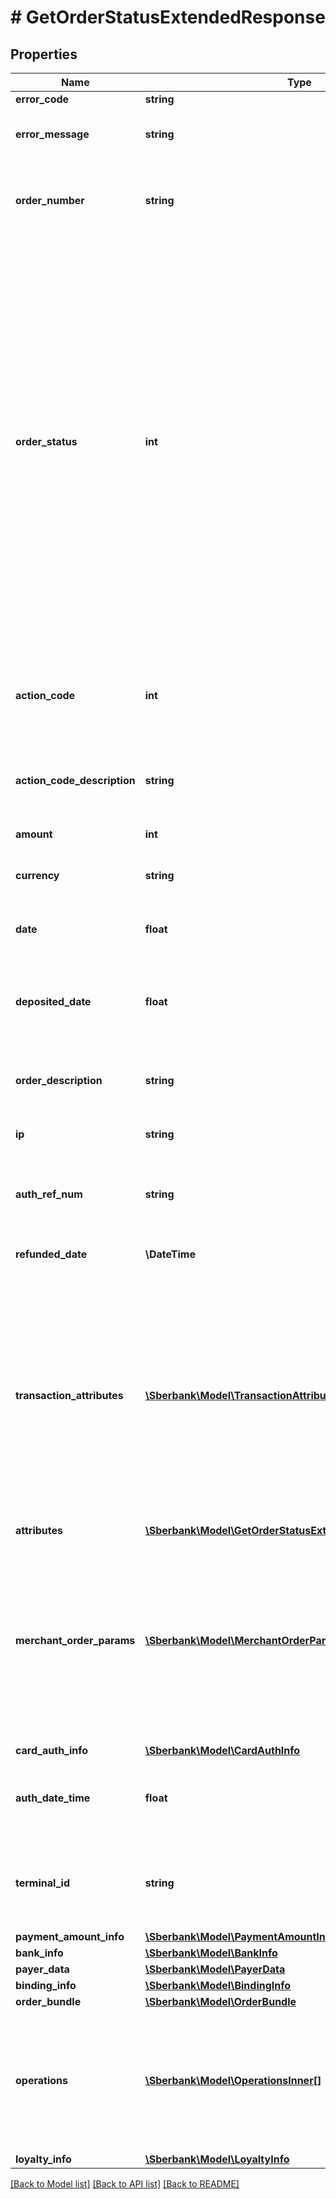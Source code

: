 # # GetOrderStatusExtendedResponse

## Properties

Name | Type | Description | Notes
------------ | ------------- | ------------- | -------------
**error_code** | **string** | Код ошибки |
**error_message** | **string** | Описание ошибки на языке, переданном в параметре language в запросе | [optional]
**order_number** | **string** | Уникальный номер (идентификатор) заказа в системе Клиента. Обязателен, если в запросе отсутствует orderId. | [optional]
**order_status** | **int** | По значению этого параметра определяется состояние заказа в платёжном шлюзе. Отсутствует, если заказ не был найден. Возможны следующие значения:   * &#x60;0&#x60; &#x3D; заказ зарегистрирован, но не оплачен;   * &#x60;1&#x60; &#x3D; сумма захолдирована (для двухстадийного сценария);   * &#x60;2&#x60; &#x3D; проведена полная авторизация суммы заказа / создана подписка СБП;   * &#x60;3&#x60; &#x3D; авторизация отменена;   * &#x60;4&#x60; &#x3D; по заказу была проведена операция возврата;   * &#x60;5&#x60; &#x3D; инициирована аутентификация через ACS Банка-эмитента;   * &#x60;6&#x60; &#x3D; авторизация отклонена. | [optional]
**action_code** | **int** | Код ответа платёжного шлюза - цифровое обозначение результата, к которому привело обращение со стороны Клиента | [optional]
**action_code_description** | **string** | Расшифровка кода ответа на языке, переданном в параметре запроса language | [optional]
**amount** | **int** | Сумма операции в минимальных единицах валюты | [optional]
**currency** | **string** | Цифровой код валюты операции ISO-4217 | [optional]
**date** | **float** | Дата и время регистрации заказа в формате UNIX-времени (POSIX-времени) | [optional]
**deposited_date** | **float** | Дата и время оплаты/завершения оплаты заказа в формате UNIX-времени (POSIX-времени) | [optional]
**order_description** | **string** | Описание заказа в свободной форме на стороне Клиента. Рекомендуемая длина до 99 символов | [optional]
**ip** | **string** | IP-адрес Плательщика | [optional]
**auth_ref_num** | **string** | Ссылочный номер авторизации платежа, который присваивается при регистрации платежа на стороне платёжной системы | [optional]
**refunded_date** | **\DateTime** | Дата и время возврата средств. | [optional]
**transaction_attributes** | [**\Sberbank\Model\TransactionAttributesInner[]**](TransactionAttributesInner.md) | Дополнительные параметры деталей заказа. Элемент присутствует в ответе, если при формировании ответа на создание заказа содержатся дополнительные параметры блока jsonParams которые могут использоваться в различных сценариях, каждый возвращаемый параметр представлен в отдельном блоке transactionAttributes | [optional]
**attributes** | [**\Sberbank\Model\GetOrderStatusExtendedResponseAttributes**](GetOrderStatusExtendedResponseAttributes.md) |  | [optional]
**merchant_order_params** | [**\Sberbank\Model\MerchantOrderParamsInner[]**](MerchantOrderParamsInner.md) | Дополнительные параметры заказа со стороны Клиента. Элемент присутствует в ответе, если при создании заказа содержатся дополнительные параметры блока jsonParams, каждый возвращаемый параметр представлен в отдельном блоке merchantOrderParams | [optional]
**card_auth_info** | [**\Sberbank\Model\CardAuthInfo**](CardAuthInfo.md) |  | [optional]
**auth_date_time** | **float** | Дата и время авторизации в Банке-эквайрере в формате UNIX-времени (POSIX-времени) | [optional]
**terminal_id** | **string** | Идентификатор терминала в платёжном шлюзе Банка-эквайрера, через который осуществлялась оплата | [optional]
**payment_amount_info** | [**\Sberbank\Model\PaymentAmountInfo**](PaymentAmountInfo.md) |  | [optional]
**bank_info** | [**\Sberbank\Model\BankInfo**](BankInfo.md) |  | [optional]
**payer_data** | [**\Sberbank\Model\PayerData**](PayerData.md) |  | [optional]
**binding_info** | [**\Sberbank\Model\BindingInfo**](BindingInfo.md) |  | [optional]
**order_bundle** | [**\Sberbank\Model\OrderBundle**](OrderBundle.md) |  | [optional]
**operations** | [**\Sberbank\Model\OperationsInner[]**](OperationsInner.md) | Массив объектов, содержащий информацию по всем платёжным операциям в рамках заказа. Возвращается в ответе, если Клиенту разрешено использование данного функционала | [optional]
**loyalty_info** | [**\Sberbank\Model\LoyaltyInfo**](LoyaltyInfo.md) |  | [optional]

[[Back to Model list]](../../README.md#models) [[Back to API list]](../../README.md#endpoints) [[Back to README]](../../README.md)
